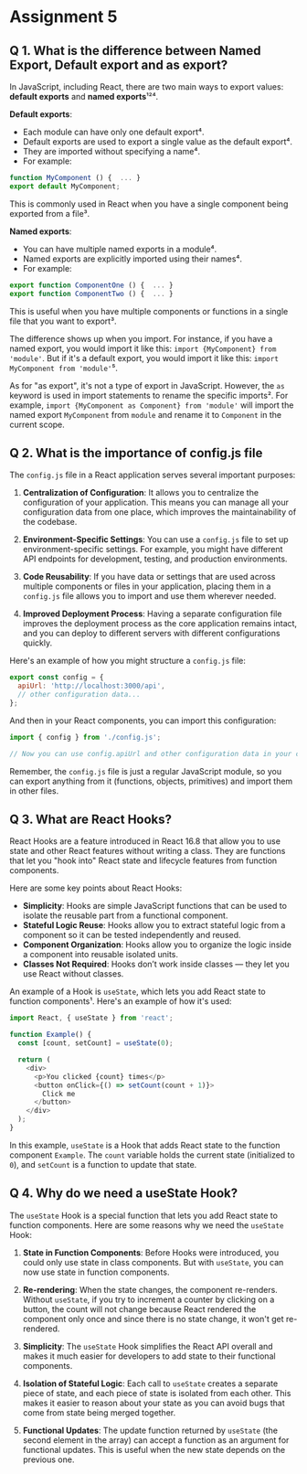 
# Assignment 5

## Q 1. What is the difference between Named Export, Default export and as export?
In JavaScript, including React, there are two main ways to export values: **default exports** and **named exports**¹²⁴.

**Default exports**:
- Each module can have only one default export⁴.
- Default exports are used to export a single value as the default export⁴.
- They are imported without specifying a name⁴.
- For example:
```javascript
function MyComponent () {  ... }  
export default MyComponent;
```
This is commonly used in React when you have a single component being exported from a file³.

**Named exports**:
- You can have multiple named exports in a module⁴.
- Named exports are explicitly imported using their names⁴.
- For example:
```javascript
export function ComponentOne () {  ... }
export function ComponentTwo () {  ... }
```
This is useful when you have multiple components or functions in a single file that you want to export³.

The difference shows up when you import. For instance, if you have a named export, you would import it like this: `import {MyComponent} from 'module'`. But if it's a default export, you would import it like this: `import MyComponent from 'module'`⁵.

As for "as export", it's not a type of export in JavaScript. However, the `as` keyword is used in import statements to rename the specific imports². For example, `import {MyComponent as Component} from 'module'` will import the named export `MyComponent` from `module` and rename it to `Component` in the current scope.

  ## Q 2. What is the importance of config.js file

  The `config.js` file in a React application serves several important purposes:

1. **Centralization of Configuration**: It allows you to centralize the configuration of your application. This means you can manage all your configuration data from one place, which improves the maintainability of the codebase.

2. **Environment-Specific Settings**: You can use a `config.js` file to set up environment-specific settings. For example, you might have different API endpoints for development, testing, and production environments.

3. **Code Reusability**: If you have data or settings that are used across multiple components or files in your application, placing them in a `config.js` file allows you to import and use them wherever needed.

4. **Improved Deployment Process**: Having a separate configuration file improves the deployment process as the core application remains intact, and you can deploy to different servers with different configurations quickly.

Here's an example of how you might structure a `config.js` file:

```javascript
export const config = {
  apiUrl: 'http://localhost:3000/api',
  // other configuration data...
};
```

And then in your React components, you can import this configuration:

```javascript
import { config } from './config.js';

// Now you can use config.apiUrl and other configuration data in your component.
```

Remember, the `config.js` file is just a regular JavaScript module, so you can export anything from it (functions, objects, primitives) and import them in other files.

## Q 3. What are React Hooks?

React Hooks are a feature introduced in React 16.8 that allow you to use state and other React features without writing a class. They are functions that let you "hook into" React state and lifecycle features from function components. 

Here are some key points about React Hooks:

- **Simplicity**: Hooks are simple JavaScript functions that can be used to isolate the reusable part from a functional component.
- **Stateful Logic Reuse**: Hooks allow you to extract stateful logic from a component so it can be tested independently and reused.
- **Component Organization**: Hooks allow you to organize the logic inside a component into reusable isolated units.
- **Classes Not Required**: Hooks don’t work inside classes — they let you use React without classes.

An example of a Hook is `useState`, which lets you add React state to function components¹. Here's an example of how it's used:

```javascript
import React, { useState } from 'react';

function Example() {
  const [count, setCount] = useState(0);

  return (
    <div>
      <p>You clicked {count} times</p>
      <button onClick={() => setCount(count + 1)}>
        Click me
      </button>
    </div>
  );
}
```

In this example, `useState` is a Hook that adds React state to the function component `Example`. The `count` variable holds the current state (initialized to `0`), and `setCount` is a function to update that state.

## Q 4. Why do we need a useState Hook?
The `useState` Hook is a special function that lets you add React state to function components. Here are some reasons why we need the `useState` Hook:

1. **State in Function Components**: Before Hooks were introduced, you could only use state in class components. But with `useState`, you can now use state in function components.

2. **Re-rendering**: When the state changes, the component re-renders. Without `useState`, if you try to increment a counter by clicking on a button, the count will not change because React rendered the component only once and since there is no state change, it won't get re-rendered.

3. **Simplicity**: The `useState` Hook simplifies the React API overall and makes it much easier for developers to add state to their functional components.

4. **Isolation of Stateful Logic**: Each call to `useState` creates a separate piece of state, and each piece of state is isolated from each other. This makes it easier to reason about your state as you can avoid bugs that come from state being merged together.

5. **Functional Updates**: The update function returned by `useState` (the second element in the array) can accept a function as an argument for functional updates. This is useful when the new state depends on the previous one.

